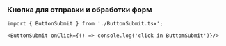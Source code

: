 ### Кнопка для отправки и обработки форм

```tsx
import { ButtonSubmit } from './ButtonSubmit.tsx';

<ButtonSubmit onClick={() => console.log('click in ButtomSubmit')}/>
```